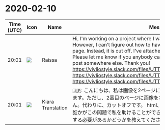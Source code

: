 # 2020-02-10

|Time (UTC)|Icon|Name|Message|
|---|---|---|---|
|20:01|![](https://avatars.slack-edge.com/2020-02-10/932831975890_0e5d6af2027a869ec004_72.jpg)|Raissa|Hi, I'm working on a project where I want to have an image span two pages. However, I can't figure out how to have the image overflow onto the second page. Instead, it is cut off. I've attached my html, css, and the pdf output. Please let me know if you anybody can help me with this issue, or if I should post somewhere else. Thank you!<br>https://vivliostyle.slack.com/files/UTTHBHCU8/FTG48EUHZ/testlayout.html<br>https://vivliostyle.slack.com/files/UTTHBHCU8/FTT4MRT2Q/page.css<br>https://vivliostyle.slack.com/files/UTTHBHCU8/FTHDSS5PT/test.pdf|
|20:01|![](https://avatars.slack-edge.com/2019-08-21/732685848020_f3f20736795184660348_72.png)|Kiara Translation|🇯🇵: こんにちは、私は画像を2ページに広げたいプロジェクトに取り組んでいます。ただし、2番目のページに画像をオーバーフローさせる方法はわかりません。代わりに、カットオフです。 html、css、およびpdf出力を添付しました。誰かがこの問題で私を助けることができるかどうか、または私がどこかに投稿する必要があるかどうかを教えてください。ありがとうございました！|
